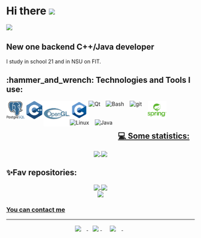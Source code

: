 # Hi there <img src="https://user-images.githubusercontent.com/42378118/110234147-e3259600-7f4e-11eb-95be-0c4047144dea.gif" width="30"><br>
<p align="left" > <img src="https://komarev.com/ghpvc/?username=Just0Lina&label=PROFILE+VIEWS&color=blueviolet&style=for-the-badge" /> </p>


<h2 align="left">New one backend C++/Java developer</h2>

I study in school 21 and in NSU on FIT.

<h2 align="left">:hammer_and_wrench: Technologies and Tools I use:</h2> 

<a href="https://www.postgresql.org/"> 
<img align="left" alt="PostgreSQL" height="50px style="margin-right:15px" src="https://github.com/devicons/devicon/blob/master/icons/postgresql/postgresql-original-wordmark.svg" />

<a href="https://isocpp.org/"> 
<img align="left" alt="C++" height="50px style="margin-right:15px" src="https://raw.githubusercontent.com/github/explore/180320cffc25f4ed1bbdfd33d4db3a66eeeeb358/topics/cpp/cpp.png" />

<a href="https://www.opengl.org/"> 
<img align="left" alt="OpenGl" height="70px style="margin-right:15px"
src="https://github.com/devicons/devicon/blob/master/icons/opengl/opengl-original.svg" />

<a href="https://www.cprogramming.com/">
<img align="left" alt="C" height="50px style="margin-right:15px" src="https://raw.githubusercontent.com/github/explore/f3e22f0dca2be955676bc70d6214b95b13354ee8/topics/c/c.png" />

<a href="https://www.qt.io/">
<img align="left" alt="Qt" height="50px" style="margin-right:15px" src="https://upload.wikimedia.org/wikipedia/commons/thumb/a/a0/Qt_small.svg/2560px-Qt_small.svg.png" />

<a href="https://www.gnu.org/software/bash/">
<img align="left" alt="Bash" height="50px" style="margin-right:15px" src="https://upload.wikimedia.org/wikipedia/commons/thumb/4/4b/Bash_Logo_Colored.svg/1200px-Bash_Logo_Colored.svg.png" />
 
<a href="https://git-scm.com/">
<img align="left" alt="git" height="50px"/ style="margin-right:15px" src="https://user-images.githubusercontent.com/87114350/189270542-ee6deaa7-537e-4632-878a-ac25fb03a06f.png" />
 
 
 <a href="https://spring.io/"> 
<img align="left" alt="Java" height="50px" style="margin-right:15px" src="https://github.com/devicons/devicon/blob/master/icons/spring/spring-original-wordmark.svg" />
 
<a href="https://www.linux.org/"> 
<img align="left" alt="Linux" height="50px" style="margin-right:15px" src="https://upload.wikimedia.org/wikipedia/commons/thumb/3/35/Tux.svg/640px-Tux.svg.png" />


<a href="https://www.java.com/ru/"> 
<img align="left" alt="Java" height="50px" style="margin-right:15px" src="https://upload.wikimedia.org/wikipedia/ru/thumb/3/39/Java_logo.svg/1200px-Java_logo.svg.png" />


</br>
</br>
</br>


<h2 align="left">💻 Some statistics:</h2>

 <p align="center">
<a href="https://github.com/github-readme-stats">
  <img align="center" src="https://github-readme-stats.vercel.app/api/top-langs/?username=Just0Lina&hide=TeX&layout=compact&theme=nightowl&background=000000" height="163"/>
</a>
<a href="https://github.com/anuraghazra/convoychat">
  <img align="center" src="https://github-readme-stats.vercel.app/api?username=Just0Lina&count_private=true&show_icons=true&include_all_commits=true&theme=nightowl" height="163" />
</a>
</p>


 
 ## ✨Fav repositories:
<p align="center">

 </a>
 <a href="https://github.com/Koshak1432/talkychef-server">
  <img align="center" src="https://github-readme-stats.vercel.app/api/pin/?username=Koshak1432&repo=talkychef-server&theme=nightowl&cache_seconds=2000" weight=50%/>
</a>
 <a href="https://github.com/Just0Lina/3rd-course-networks">
  <img align="center" src="https://github-readme-stats.vercel.app/api/pin/?username=Just0Lina&repo=3rd-course-networks&theme=nightowl&cache_seconds=2000" weight=50%/>
</a>
 </br>

<a href="https://github.com/Just0Lina/3rd-course-ooa-d">
  <img align="center" src="https://github-readme-stats.vercel.app/api/pin/?username=Just0Lina&repo=3rd-course-ooa-d&theme=nightowl&cache_seconds=2000" weight=50%/>

 
 
 

</p>

### You can contact me

---

<p align="center">
   <a href="https://vk.com/justolina">
    <img align="center" style="margin-right:15px" src="https://upload.wikimedia.org/wikipedia/commons/thumb/2/21/VK.com-logo.svg/2048px-VK.com-logo.svg.png" width="50px" />
  </a>
  &nbsp;&nbsp;
  <a href="https://t.me/al_pashkova" target="_blank" style='margin-right:10px'>
    <img align="center" style="margin-right:5px" src="https://upload.wikimedia.org/wikipedia/commons/thumb/8/83/Telegram_2019_Logo.svg/512px-Telegram_2019_Logo.svg.png" width="50px" />
  </a>
  &nbsp;&nbsp;
    <a href="mailto:al.passshkova@gmail.com" target="_blank" >
    <img align="center" style="margin-right:15px" src="https://upload.wikimedia.org/wikipedia/commons/thumb/7/7e/Gmail_icon_%282020%29.svg/800px-Gmail_icon_%282020%29.svg.png" width="50px" />
  </a>
  &nbsp;&nbsp;
</p>


<!--

Here are some ideas to get you started:

- 🔭 I’m currently working on ...✨
- 🌱 I’m currently learning ...
- 👯 I’m looking to collaborate on ...
- 🤔 I’m looking for help with ...
- 💬 Ask me about ...
- 📫 How to reach me: ...
- 😄 Pronouns: ...
- ⚡ Fun fact: ...
-->
